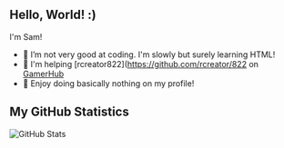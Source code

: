 ## Hello, World! :)

I'm Sam!

- 🫤 I’m not very good at coding. I'm slowly but surely learning HTML!
- 👾 I'm helping [rcreator822](https://github.com/rcreator/822 on [GamerHub](https://github.com/rcreator822/GamerHub)
- 🥱 Enjoy doing basically nothing on my profile!

## My GitHub Statistics
![GitHub Stats](https://github-readme-stats.vercel.app/api?username=samuelbianchi73&theme=dark&show_icons=true)
